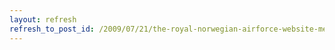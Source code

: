 ```yaml
---
layout: refresh
refresh_to_post_id: /2009/07/21/the-royal-norwegian-airforce-website-mentions-north-weald
---
```

